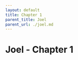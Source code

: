 ```yaml
---
layout: default
title: Chapter 1
parent_title: Joel
parent_url: ./joel.md
---
```


# Joel - Chapter 1
